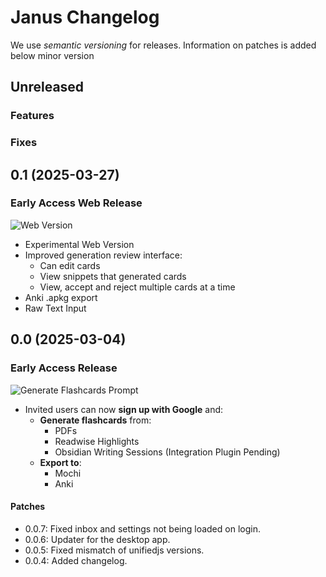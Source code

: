 # Janus Changelog

We use _semantic versioning_ for releases.
Information on patches is added below minor version

## Unreleased

### Features

### Fixes

## 0.1 (2025-03-27)

### Early Access Web Release

![Web Version](./0-1-x.png)

- Experimental Web Version
- Improved generation review interface:
  - Can edit cards
  - View snippets that generated cards
  - View, accept and reject multiple cards at a time
- Anki .apkg export
- Raw Text Input

## 0.0 (2025-03-04)

### Early Access Release

![Generate Flashcards Prompt](./0-0-x.png)

- Invited users can now **sign up with Google** and:
  - **Generate flashcards** from:
    - PDFs
    - Readwise Highlights
    - Obsidian Writing Sessions (Integration Plugin Pending)
  - **Export to**:
    - Mochi
    - Anki

#### Patches

- 0.0.7: Fixed inbox and settings not being loaded on login.
- 0.0.6: Updater for the desktop app.
- 0.0.5: Fixed mismatch of unifiedjs versions.
- 0.0.4: Added changelog.
